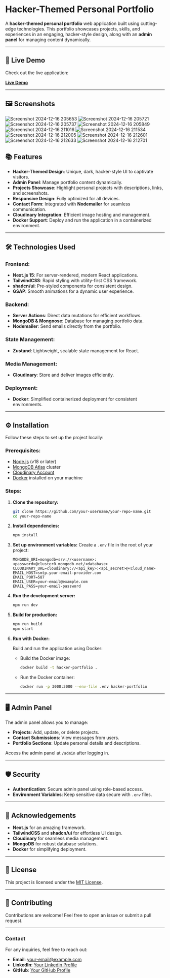 # Hacker-Themed Personal Portfolio

A **hacker-themed personal portfolio** web application built using cutting-edge technologies. This portfolio showcases projects, skills, and experiences in an engaging, hacker-style design, along with an **admin panel** for managing content dynamically.

---

## 🚀 Live Demo

Check out the live application:

**[Live Demo](https://personal-portfolio-tan-phi.vercel.app/https://personal-portfolio-tan-phi.vercel.app/)**

---

## 🖼️ Screenshots
![Screenshot 2024-12-16 205653](https://github.com/user-attachments/assets/b28a087b-54b6-45be-9287-c1491ffde1f7)
![Screenshot 2024-12-16 205721](https://github.com/user-attachments/assets/9f35ff5e-df1b-4e46-84a2-e5e70cb25377)
![Screenshot 2024-12-16 205737](https://github.com/user-attachments/assets/87512058-3721-4a16-8d23-590f95c0f1fe)
![Screenshot 2024-12-16 205849](https://github.com/user-attachments/assets/93f87cc2-23a8-425e-a770-f37ab774138c)
![Screenshot 2024-12-16 211016](https://github.com/user-attachments/assets/099da49b-5570-40b7-a8fe-af80205376d8)
![Screenshot 2024-12-16 211534](https://github.com/user-attachments/assets/c712347c-ff1c-4e99-9bc8-b07a3091b27b)
![Screenshot 2024-12-16 212005](https://github.com/user-attachments/assets/23db2d6b-5f1f-48da-828f-191cfff5f240)
![Screenshot 2024-12-16 212601](https://github.com/user-attachments/assets/3f0b9e19-0b1e-4ada-b0d5-b4319e1d8bb7)
![Screenshot 2024-12-16 212633](https://github.com/user-attachments/assets/e0555771-0d97-4fc6-8047-d7d91ca72bc8)
![Screenshot 2024-12-16 212701](https://github.com/user-attachments/assets/9dc45044-7c13-4251-86b0-4eec9807f623)


## 📚 Features

- **Hacker-Themed Design**: Unique, dark, hacker-style UI to captivate visitors.
- **Admin Panel**: Manage portfolio content dynamically.
- **Projects Showcase**: Highlight personal projects with descriptions, links, and screenshots.
- **Responsive Design**: Fully optimized for all devices.
- **Contact Form**: Integrated with **Nodemailer** for seamless communication.
- **Cloudinary Integration**: Efficient image hosting and management.
- **Docker Support**: Deploy and run the application in a containerized environment.

---

## 🛠️ Technologies Used

### Frontend:

- **Next.js 15**: For server-rendered, modern React applications.
- **TailwindCSS**: Rapid styling with utility-first CSS framework.
- **shadcn/ui**: Pre-styled components for consistent design.
- **GSAP**: Smooth animations for a dynamic user experience.

### Backend:

- **Server Actions**: Direct data mutations for efficient workflows.
- **MongoDB & Mongoose**: Database for managing portfolio data.
- **Nodemailer**: Send emails directly from the portfolio.

### State Management:

- **Zustand**: Lightweight, scalable state management for React.

### Media Management:

- **Cloudinary**: Store and deliver images efficiently.

### Deployment:

- **Docker**: Simplified containerized deployment for consistent environments.

---

## ⚙️ Installation

Follow these steps to set up the project locally:

### Prerequisites:

- [Node.js](https://nodejs.org/) (v18 or later)
- [MongoDB Atlas](https://www.mongodb.com/cloud/atlas) cluster
- [Cloudinary Account](https://cloudinary.com/)
- [Docker](https://www.docker.com/) installed on your machine

### Steps:

1. **Clone the repository:**

   ```bash
   git clone https://github.com/your-username/your-repo-name.git
   cd your-repo-name
   ```

2. **Install dependencies:**

   ```bash
   npm install
   ```

3. **Set up environment variables:**
   Create a `.env` file in the root of your project:

   ```env
   MONGODB_URI=mongodb+srv://<username>:<password>@cluster0.mongodb.net/<database>
   CLOUDINARY_URL=cloudinary://<api_key>:<api_secret>@<cloud_name>
   EMAIL_HOST=smtp.your-email-provider.com
   EMAIL_PORT=587
   EMAIL_USER=your-email@example.com
   EMAIL_PASS=your-email-password
   ```

4. **Run the development server:**

   ```bash
   npm run dev
   ```

5. **Build for production:**

   ```bash
   npm run build
   npm start
   ```

6. **Run with Docker:**

   Build and run the application using Docker:

   - Build the Docker image:
     ```bash
     docker build -t hacker-portfolio .
     ```

   - Run the Docker container:
     ```bash
     docker run -p 3000:3000 --env-file .env hacker-portfolio
     ```

---

## 🖥️ Admin Panel

The admin panel allows you to manage:

- **Projects**: Add, update, or delete projects.
- **Contact Submissions**: View messages from users.
- **Portfolio Sections**: Update personal details and descriptions.

Access the admin panel at `/admin` after logging in.

---

## 🛡️ Security

- **Authentication**: Secure admin panel using role-based access.
- **Environment Variables**: Keep sensitive data secure with `.env` files.

---

## 🌟 Acknowledgements

- **Next.js** for an amazing framework.
- **TailwindCSS** and **shadcn/ui** for effortless UI design.
- **Cloudinary** for seamless media management.
- **MongoDB** for robust database solutions.
- **Docker** for simplifying deployment.

---

## 📜 License

This project is licensed under the [MIT License](LICENSE).

---

## 🤝 Contributing

Contributions are welcome! Feel free to open an issue or submit a pull request.

---

### Contact

For any inquiries, feel free to reach out:

- **Email**: [your-email@example.com](mailto:codewithdarshan45@gmail.com)
- **LinkedIn**: [Your LinkedIn Profile](https://www.linkedin.com/in/darshan-s-172350331/)
- **GitHub**: [Your GitHub Profile](https://github.com/Darshan4518)

